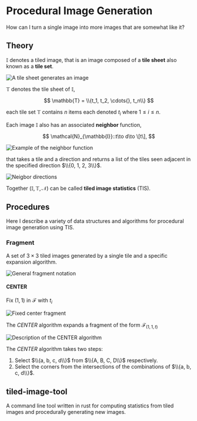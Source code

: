 # Procedural Image Generation

How can I turn a single image into more images that are somewhat like it?

## Theory

$\mathbb{I}$ denotes a tiled image, that is an image composed of a **tile sheet**
also known as a **tile set**.

![A tile sheet generates an image](https://imgur.com/suCdR2N.png)

$\mathbb{T}$ denotes the tile sheet of $\mathbb{I}$,

$$
    \mathbb{T} = \\{t_1, t_2, \cdots{}, t_n\\}
$$

each tile set $\mathbb{T}$ contains $n$ items each denoted $t_i$ where
$1\leq i \leq n$.


Each image $\mathbb{I}$ also has an associated **neighbor** function,

$$
    \mathcal{N}_{\mathbb{I}}::t\to d\to \[t\],
$$

![Example of the neighbor function](https://imgur.com/8reI0hs.png)

that takes a tile and a direction and returns a list of the tiles seen adjacent
in the specified direction $\\{0, 1, 2, 3\\}$.

![Neigbor directions](https://imgur.com/9MSJKR7.png)

Together $(\mathbb{I}, \mathbb{T}, \mathcal{N})$ can be called
**tiled image statistics** (TIS).

## Procedures

Here I describe a variety of data structures and algorithms for procedural image
generation using TIS.

### Fragment

A set of $3\times 3$ tiled images generated by a single tile and a specific
expansion algorithm.

![General fragment notation](https://i.imgur.com/hYmRZaw.png)

#### CENTER

Fix $(1, 1)$ in $\mathcal{F}$ with $t_i$

![Fixed center fragment](https://i.imgur.com/neGHmd4.png)

The $CENTER$ algorithm expands a fragment of the form $\mathcal{F}_{(1, 1, t)}$

![Description of the CENTER algorithm](https://i.imgur.com/hVjVH0B.png)

The $CENTER$ algorithm takes two steps:

1. Select $\\{a, b, c, d\\}$ from $\\{A, B, C, D\\}$ respectively.
2. Select the corners from the intersections of the combinations of 
   $\\{a, b, c, d\\}$.


## tiled-image-tool

A command line tool written in rust for computing statistics from tiled images
and procedurally generating new images.

<!---
## Image Generation
## Python Modules

### pygen

A module to facilitate quick experimenting of image generation strategies.

### Fragments

A fragment is a 3x3 tiled image with a single fixed tile.

```
A B C
D E F
G H I
```

Center Fragment:

The center tile is fixed, {F, B, D, H} can be directly inferred from E via TIS.

```
  b
d E f
  h
```
  
The above is known as the set of core images of E where {f, b, d, h} vary over {F, B, D, H}.
For any core its corners are varied over the set intersections of it's neighbors.

```
A = B \intersection D
C = B \intersection F
G = D \intersection I
I = H \intersection F
```

### Questions

- Are all fragment generation strategies made equal? Does it matter if I fix the center or a corner?:
    - counter example says NO.

## Todo

- pursue image generation via fragment database. TIS -> DB -> Image GEN
    - can this be done without the database? TIS -> Image GEN 
--->
